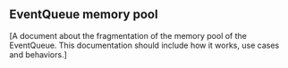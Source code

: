 ## EventQueue memory pool

[A document about the fragmentation of the memory pool of the EventQueue. This documentation should include how it works, use cases and behaviors.]
